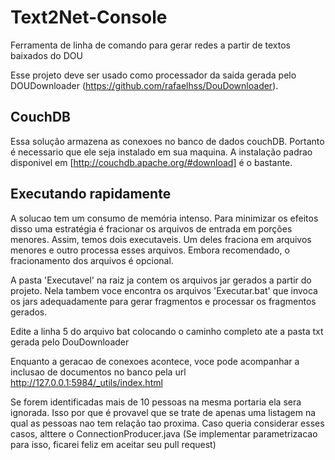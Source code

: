 # Text2Net-Console
Ferramenta de linha de comando para gerar redes a partir de textos baixados do DOU

Esse projeto deve ser usado como processador da saida gerada pelo DOUDownloader (https://github.com/rafaelhss/DouDownloader).


## CouchDB
Essa solução armazena as conexoes no banco de dados couchDB. Portanto é necessario que ele seja instalado em sua maquina. A instalação padrao disponivel em [http://couchdb.apache.org/#download] é o bastante.



## Executando rapidamente

A solucao tem um consumo de memória intenso. Para minimizar os efeitos disso uma estratégia é fracionar os arquivos de entrada em porções menores.
Assim, temos dois executaveis. Um deles fraciona em arquivos menores e outro processa esses arquivos. Embora recomendado, o fracionamento dos arquivos é opcional.


A pasta 'Executavel' na raiz ja contem os arquivos jar gerados a partir do projeto. Nela tambem voce encontra os arquivos 'Executar.bat' que invoca os jars adequadamente para gerar fragmentos e processar os fragmentos gerados.

Edite a linha 5 do arquivo bat colocando o caminho completo ate a pasta txt gerada pelo DouDownloader

Enquanto a geracao de conexoes acontece, voce pode acompanhar a inclusao de documentos no banco pela url http://127.0.0.1:5984/_utils/index.html

Se forem identificadas mais de 10 pessoas na mesma portaria ela sera ignorada. Isso por que é provavel que se trate de apenas uma listagem na qual as pessoas nao tem relação tao proxima. Caso queria considerar esses casos, alttere o ConnectionProducer.java (Se implementar parametrizacao para isso, ficarei feliz em aceitar seu pull request) 
